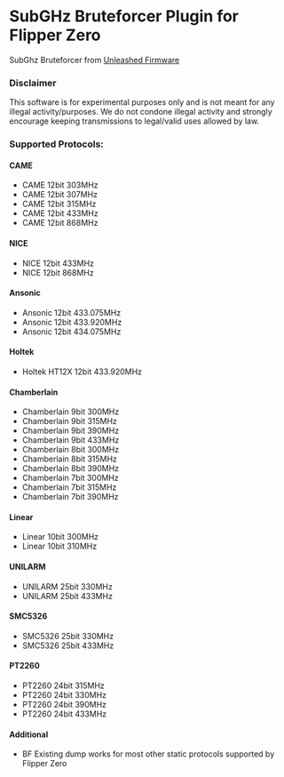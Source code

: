 # SubGHz Bruteforcer Plugin for Flipper Zero

SubGhz Bruteforcer from [Unleashed Firmware](https://github.com/DarkFlippers/unleashed-firmware)

### Disclaimer

This software is for experimental purposes only and is not meant for any illegal activity/purposes.
We do not condone illegal activity and strongly encourage keeping transmissions to legal/valid uses allowed by law. 

### Supported Protocols:

#### CAME

- CAME 12bit 303MHz
- CAME 12bit 307MHz
- CAME 12bit 315MHz
- CAME 12bit 433MHz
- CAME 12bit 868MHz

#### NICE

- NICE 12bit 433MHz
- NICE 12bit 868MHz

#### Ansonic

- Ansonic 12bit 433.075MHz
- Ansonic 12bit 433.920MHz
- Ansonic 12bit 434.075MHz

#### Holtek

- Holtek HT12X 12bit 433.920MHz

#### Chamberlain

- Chamberlain 9bit 300MHz
- Chamberlain 9bit 315MHz
- Chamberlain 9bit 390MHz
- Chamberlain 9bit 433MHz
- Chamberlain 8bit 300MHz
- Chamberlain 8bit 315MHz
- Chamberlain 8bit 390MHz
- Chamberlain 7bit 300MHz
- Chamberlain 7bit 315MHz
- Chamberlain 7bit 390MHz

#### Linear

- Linear 10bit 300MHz
- Linear 10bit 310MHz

#### UNILARM

- UNILARM 25bit 330MHz
- UNILARM 25bit 433MHz

#### SMC5326

- SMC5326 25bit 330MHz
- SMC5326 25bit 433MHz

#### PT2260

- PT2260 24bit 315MHz
- PT2260 24bit 330MHz
- PT2260 24bit 390MHz
- PT2260 24bit 433MHz

#### Additional

- BF Existing dump works for most other static protocols supported by Flipper Zero
